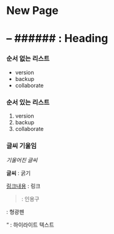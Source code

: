 # New Page
# – ###### : Heading

### 순서 없는 리스트
* version
* backup
* collaborate

### 순서 있는 리스트
1. version
2. backup
3. collaborate

### 글씨 기울임
*기울어진 글씨*

**글씨** : 굵기

[링크내용](링크주소) : 링크

> : 인용구

<mark></mark> : 형광펜

“ : 하이라이트 텍스트
